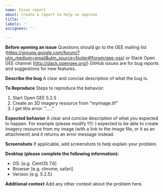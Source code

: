 ```yaml
---
name: Issue report
about: Create a report to help us improve
title: ''
labels: ''
assignees: ''

---
```


**Before opening an issue**
Questions should go to the GEE mailing list (https://groups.google.com/forum/?utm_medium=email&utm_source=footer#!forum/gee-oss)  or Slack Open GEE channel (http://slack.opengee.org/)
GitHub issues are for bug reports and suggestions for new features.

**Describe the bug**
A clear and concise description of what the bug is.

**To Reproduce**
Steps to reproduce the behavior:
1. Start Open GEE 5.2.5
2. Create an 3D imagery resource from "myimage.tif" 
3. I get this error: "....."

**Expected behavior**
A clear and concise description of what you expected to happen.
For example (please modify !!!): I expected to be able to create imagery resource from my image (with a link to the image file, or it as an attachment) and it returns an error message instead.

**Screenshots**
If applicable, add screenshots to help explain your problem.

**Desktop (please complete the following information):**
 - OS: [e.g. CentOS 7.6]
 - Browser [e.g. chrome, safari]
 - Version [e.g. 5.2.5]

**Additional context**
Add any other context about the problem here.
